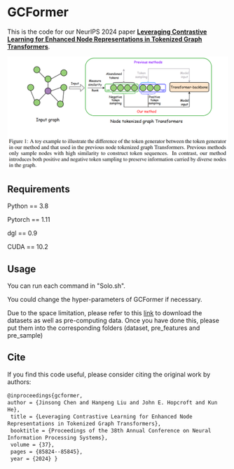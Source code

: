# GCFormer
This is the code for our NeurIPS 2024 paper 
[**Leveraging Contrastive Learning for Enhanced Node Representations in Tokenized Graph Transformers**](https://arxiv.org/pdf/2406.19258).

![GCFormer](./GCFormer.jpg)

## Requirements
Python == 3.8

Pytorch == 1.11

dgl == 0.9

CUDA == 10.2


## Usage

You can run each command in "Solo.sh".

You could change the hyper-parameters of GCFormer if necessary.

Due to the space limitation, please refer to this [link](https://drive.google.com/file/d/1i-cCsF1jEkJ9xNcEaOWftGkOZntAN4m5/view?usp=sharing) to download the datasets as well as pre-computing data. 
Once you have done this, please put them into the corresponding folders (dataset, pre_features and pre_sample)



## Cite
If you find this code useful, please consider citing the original work by authors:
```
@inproceedings{gcformer, 
author = {Jinsong Chen and Hanpeng Liu and John E. Hopcroft and Kun He},
 title = {Leveraging Contrastive Learning for Enhanced Node Representations in Tokenized Graph Transformers}, 
 booktitle = {Proceedings of the 38th Annual Conference on Neural Information Processing Systems},
 volume = {37},
 pages = {85824--85845}, 
 year = {2024} }
```